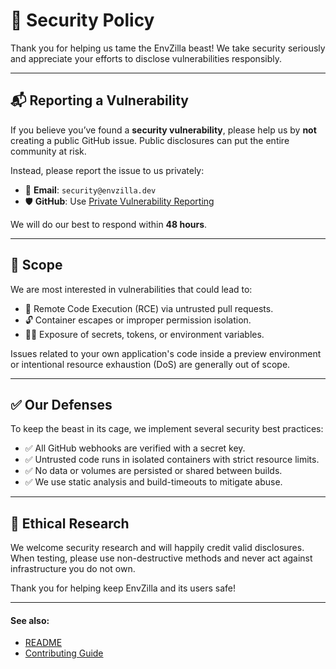# 🔐 Security Policy

Thank you for helping us tame the EnvZilla beast! We take security seriously and appreciate your efforts to disclose vulnerabilities responsibly.

---

## 📬 Reporting a Vulnerability

If you believe you’ve found a **security vulnerability**, please help us by **not** creating a public GitHub issue. Public disclosures can put the entire community at risk.

Instead, please report the issue to us privately:

- 📧 **Email**: `security@envzilla.dev`
- 🛡️ **GitHub**: Use [Private Vulnerability Reporting](https://github.com/EnvZilla/EnvZilla/security/advisories)

We will do our best to respond within **48 hours**.

---

## 🎯 Scope

We are most interested in vulnerabilities that could lead to:

- 🐛 Remote Code Execution (RCE) via untrusted pull requests.
- 🔓 Container escapes or improper permission isolation.
- 🕵️‍♀️ Exposure of secrets, tokens, or environment variables.

Issues related to your own application's code inside a preview environment or intentional resource exhaustion (DoS) are generally out of scope.

---

## ✅ Our Defenses

To keep the beast in its cage, we implement several security best practices:

- ✅ All GitHub webhooks are verified with a secret key.
- ✅ Untrusted code runs in isolated containers with strict resource limits.
- ✅ No data or volumes are persisted or shared between builds.
- ✅ We use static analysis and build-timeouts to mitigate abuse.

---

## 🙏 Ethical Research

We welcome security research and will happily credit valid disclosures. When testing, please use non-destructive methods and never act against infrastructure you do not own.

Thank you for helping keep EnvZilla and its users safe!

---

#### See also:

- [README](./README.md)
- [Contributing Guide](./CONTRIBUTING.md)